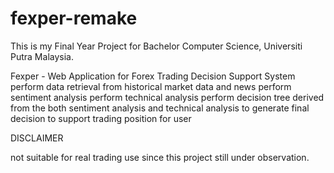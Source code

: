 # fexper-remake
This is my Final Year Project for Bachelor Computer Science, Universiti Putra Malaysia.

Fexper - Web Application for Forex Trading Decision Support System
perform data retrieval from historical market data and news
perform sentiment analysis 
perform technical analysis
perform decision tree derived from the both sentiment analysis and technical analysis to generate final
decision to support trading position for user

DISCLAIMER

not suitable for real trading use since this project still under observation.
